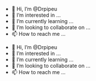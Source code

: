 - 👋 Hi, I’m @Drpipeu
- 👀 I’m interested in ...
- 🌱 I’m currently learning ...
- 💞️ I’m looking to collaborate on ...
- 📫 How to reach me ...

<!---
Drpipeu/Drpipeu is a ✨ special ✨ repository because its `README.md` (this file) appears on your GitHub profile.
You can click the Preview link to take a look at your changes.
--->
- 👋 Hi, I’m @Drpipeu
- 👀 I’m interested in ...
- 🌱 I’m currently learning ...
- 💞️ I’m looking to collaborate on ...
- 📫 How to reach me ...

<!---
Drpipeu/Drpipeu is a ✨ special ✨ repository because its `README.md` (this file) appears on your GitHub profile.
You can click the Preview link to take a look at your changes.
--->
